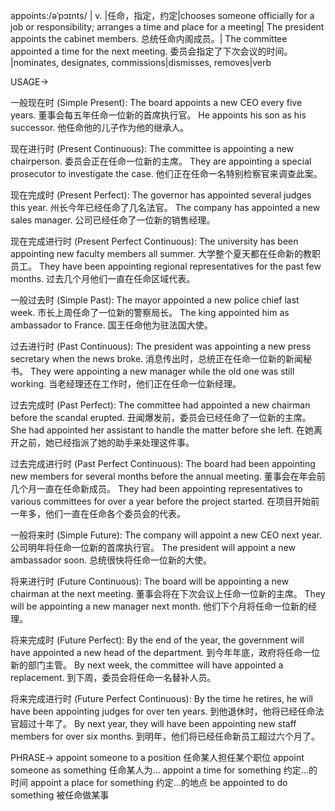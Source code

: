 appoints:/əˈpɔɪnts/ | v. |任命，指定，约定|chooses someone officially for a job or responsibility; arranges a time and place for a meeting| The president appoints the cabinet members. 总统任命内阁成员。|  The committee appointed a time for the next meeting. 委员会指定了下次会议的时间。 |nominates, designates, commissions|dismisses, removes|verb

USAGE->

一般现在时 (Simple Present):
The board appoints a new CEO every five years. 董事会每五年任命一位新的首席执行官。
He appoints his son as his successor. 他任命他的儿子作为他的继承人。

现在进行时 (Present Continuous):
The committee is appointing a new chairperson. 委员会正在任命一位新的主席。
They are appointing a special prosecutor to investigate the case. 他们正在任命一名特别检察官来调查此案。

现在完成时 (Present Perfect):
The governor has appointed several judges this year. 州长今年已经任命了几名法官。
The company has appointed a new sales manager. 公司已经任命了一位新的销售经理。

现在完成进行时 (Present Perfect Continuous):
The university has been appointing new faculty members all summer. 大学整个夏天都在任命新的教职员工。
They have been appointing regional representatives for the past few months. 过去几个月他们一直在任命区域代表。

一般过去时 (Simple Past):
The mayor appointed a new police chief last week. 市长上周任命了一位新的警察局长。
The king appointed him as ambassador to France. 国王任命他为驻法国大使。

过去进行时 (Past Continuous):
The president was appointing a new press secretary when the news broke.  消息传出时，总统正在任命一位新的新闻秘书。
They were appointing a new manager while the old one was still working.  当老经理还在工作时，他们正在任命一位新经理。

过去完成时 (Past Perfect):
The committee had appointed a new chairman before the scandal erupted.  丑闻爆发前，委员会已经任命了一位新的主席。
She had appointed her assistant to handle the matter before she left. 在她离开之前，她已经指派了她的助手来处理这件事。

过去完成进行时 (Past Perfect Continuous):
The board had been appointing new members for several months before the annual meeting. 董事会在年会前几个月一直在任命新成员。
They had been appointing representatives to various committees for over a year before the project started. 在项目开始前一年多，他们一直在任命各个委员会的代表。

一般将来时 (Simple Future):
The company will appoint a new CEO next year. 公司明年将任命一位新的首席执行官。
The president will appoint a new ambassador soon. 总统很快将任命一位新的大使。

将来进行时 (Future Continuous):
The board will be appointing a new chairman at the next meeting. 董事会将在下次会议上任命一位新的主席。
They will be appointing a new manager next month.  他们下个月将任命一位新的经理。

将来完成时 (Future Perfect):
By the end of the year, the government will have appointed a new head of the department. 到今年年底，政府将任命一位新的部门主管。
By next week, the committee will have appointed a replacement. 到下周，委员会将任命一名替补人员。

将来完成进行时 (Future Perfect Continuous):
By the time he retires, he will have been appointing judges for over ten years. 到他退休时，他将已经任命法官超过十年了。
By next year, they will have been appointing new staff members for over six months. 到明年，他们将已经任命新员工超过六个月了。


PHRASE->
appoint someone to a position  任命某人担任某个职位
appoint someone as something  任命某人为…
appoint a time for something  约定…的时间
appoint a place for something  约定…的地点
be appointed to do something 被任命做某事
